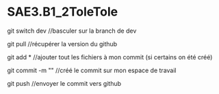 # SAE3.B1_2ToleTole

git switch dev //basculer sur la branch de dev

git pull //récupérer la version du github

git add * //ajouter tout les fichiers à mon commit (si certains on été créé)

git commit -m "<message de commit>" //créé le commit sur mon espace de travail

git push //envoyer le commit vers github

